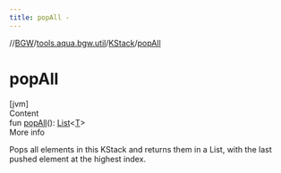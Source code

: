 ```yaml
---
title: popAll -
---
```

//[BGW](../../../index.md)/[tools.aqua.bgw.util](../index.md)/[KStack](index.md)/[popAll](pop-all.md)



# popAll  
[jvm]  
Content  
fun [popAll](pop-all.md)(): [List](https://kotlinlang.org/api/latest/jvm/stdlib/kotlin.collections/-list/index.html)<[T](index.md)>  
More info  


Pops all elements in this KStack and returns them in a List, with the last pushed element at the highest index.

  



